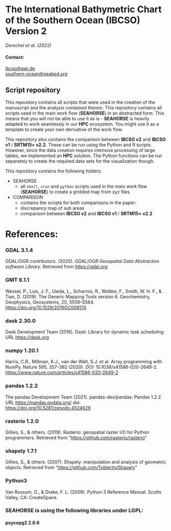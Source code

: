# The International Bathymetric Chart of the Southern Ocean (IBCSO) Version 2
*Dorschel et al. (2022)*

#### Contact:
ibcso@awi.de  
southern-ocean@seabed.org

## Script repository
This repository contains all scripts that were used in the creation of the manuscript and the analysis contained therein. This repository contains all scripts   used in the main work flow (**SEAHORSE**) in an abstracted form. This means that you will not be able to use it as is - **SEAHORSE** is heavily adapted to work seamlessly in our **HPC** ecosystem. You might use it as a template to create your own derivative of the work flow. 

This repository also contains the comparison between **IBCSO v2** and **IBCSO v1** / **SRTM15+ v2.2**. These can be run using the Python and R scripts. However, since the data creation requires intensive processing of large tables, we implemented an **HPC** solution. The Python functions can be run separately to create the required data sets for the visualization though.

This repository contains the following folders:

   - SEAHORSE
     - all `shell`, `srun` and `python` scripts used in the main work flow (**SEAHORSE**) to create a gridded map from xyz files
   - COMPARISON
     - contains the scripts for both comparisons in the paper:
     - discrepancy map of sub areas
     - comparison between **IBCSO v2** and **IBCSO v1** / **SRTM15+ v2.2**

# References:

### GDAL 3.1.4
GDAL/OGR contributors. (2020). *GDAL/OGR Geospatial Data Abstraction software Library*. Retrieved from https://gdal.org

### GMT 6.1.1
Wessel, P., Luis, J. F., Uieda, L., Scharroo, R., Wobbe, F., Smith, W. H. F., & Tian, D. (2019). The Generic Mapping Tools version 6. Geochemistry, Geophysics, Geosystems, 20, 5556–5564. https://doi.org/10.1029/2019GC008515

### dask 2.30.0
Dask Development Team (2016). Dask: Library for dynamic task scheduling
URL https://dask.org

### numpy 1.20.1
Harris, C.R., Millman, K.J., van der Walt, S.J. et al. Array programming with NumPy. Nature 585, 357–362 (2020). DOI: 10.1038/s41586-020-2649-2. https://www.nature.com/articles/s41586-020-2649-2

### pandas 1.2.2
The pandas Development Team (2021). pandas-dev/pandas: Pandas 1.2.2
URL https://pandas.pydata.org/ doi: https://doi.org/10.5281/zenodo.4524629

### rasterio 1.2.0
Gillies, S., & others. (2019). Rasterio: geospatial raster I/O for Python programmers. Retrieved from "https://github.com/rasterio/rasterio"

### shapely 1.7.1
Gillies, S., & others. (2007). Shapely: manipulation and analysis of geometric objects. Retrieved from "https://github.com/Toblerity/Shapely"

### Python3
Van Rossum, G., & Drake, F. L. (2009). Python 3 Reference Manual. Scotts Valley, CA: CreateSpace.

### SEAHORSE is using the following libraries under LGPL:
#### psycopg2 2.8.6
